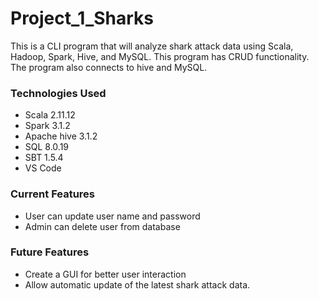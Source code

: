 # Project_1_Sharks

This is a CLI program that will analyze shark attack data using Scala, Hadoop, Spark, Hive, and MySQL. 
This program has CRUD functionality. The program also connects to hive and MySQL.



### Technologies Used
- Scala  2.11.12
- Spark 3.1.2
- Apache hive 3.1.2
- SQL  8.0.19
- SBT 1.5.4
- VS Code



### Current Features
- User can update user name and password
- Admin can delete user from database


### Future Features
- Create a GUI for better user interaction
- Allow automatic update of the latest shark attack data.
